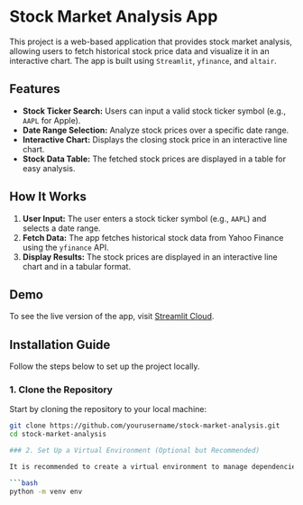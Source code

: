 # Stock Market Analysis App

This project is a web-based application that provides stock market analysis, allowing users to fetch historical stock price data and visualize it in an interactive chart. The app is built using `Streamlit`, `yfinance`, and `altair`.

## Features

- **Stock Ticker Search:** Users can input a valid stock ticker symbol (e.g., `AAPL` for Apple).
- **Date Range Selection:** Analyze stock prices over a specific date range.
- **Interactive Chart:** Displays the closing stock price in an interactive line chart.
- **Stock Data Table:** The fetched stock prices are displayed in a table for easy analysis.

## How It Works

1. **User Input:** The user enters a stock ticker symbol (e.g., `AAPL`) and selects a date range.
2. **Fetch Data:** The app fetches historical stock data from Yahoo Finance using the `yfinance` API.
3. **Display Results:** The stock prices are displayed in an interactive line chart and in a tabular format.

## Demo

To see the live version of the app, visit [Streamlit Cloud](https://marketanalysis.streamlit.app/).

## Installation Guide

Follow the steps below to set up the project locally.

### 1. Clone the Repository

Start by cloning the repository to your local machine:

```bash
git clone https://github.com/yourusername/stock-market-analysis.git
cd stock-market-analysis

### 2. Set Up a Virtual Environment (Optional but Recommended)

It is recommended to create a virtual environment to manage dependencies separately from your system environment.

```bash
python -m venv env

